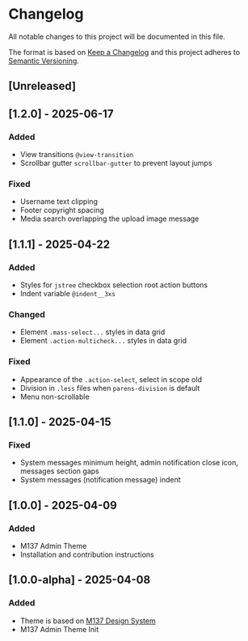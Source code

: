# Changelog
All notable changes to this project will be documented in this file.

The format is based on [Keep a Changelog](http://keepachangelog.com/en/1.0.0/)
and this project adheres to [Semantic Versioning](http://semver.org/spec/v2.0.0.html).

## [Unreleased]

## [1.2.0] - 2025-06-17

### Added

- View transitions `@view-transition`
- Scrollbar gutter `scrollbar-gutter` to prevent layout jumps

### Fixed

- Username text clipping
- Footer copyright spacing
- Media search overlapping the upload image message

## [1.1.1] - 2025-04-22

### Added

- Styles for `jstree` checkbox selection root action buttons
- Indent variable `@indent__3xs`

### Changed

- Element `.mass-select...` styles in data grid
- Element `.action-multicheck...` styles in data grid

### Fixed

- Appearance of the `.action-select`, select in scope old
- Division in `.less` files when `parens-division` is default
- Menu non-scrollable

## [1.1.0] - 2025-04-15

### Fixed

- System messages minimum height, admin notification close icon, messages section gaps
- System messages (notification message) indent

## [1.0.0] - 2025-04-09

### Added

- M137 Admin Theme
- Installation and contribution instructions

## [1.0.0-alpha] - 2025-04-08

### Added

- Theme is based on [M137 Design System](https://www.figma.com/community/file/1486802857979032188)
- M137 Admin Theme Init